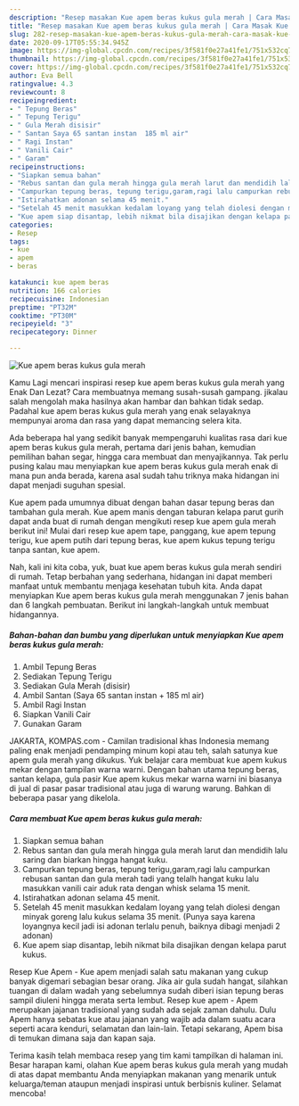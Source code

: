 ```yaml
---
description: "Resep masakan Kue apem beras kukus gula merah | Cara Masak Kue apem beras kukus gula merah Yang Sempurna"
title: "Resep masakan Kue apem beras kukus gula merah | Cara Masak Kue apem beras kukus gula merah Yang Sempurna"
slug: 282-resep-masakan-kue-apem-beras-kukus-gula-merah-cara-masak-kue-apem-beras-kukus-gula-merah-yang-sempurna
date: 2020-09-17T05:55:34.945Z
image: https://img-global.cpcdn.com/recipes/3f581f0e27a41fe1/751x532cq70/kue-apem-beras-kukus-gula-merah-foto-resep-utama.jpg
thumbnail: https://img-global.cpcdn.com/recipes/3f581f0e27a41fe1/751x532cq70/kue-apem-beras-kukus-gula-merah-foto-resep-utama.jpg
cover: https://img-global.cpcdn.com/recipes/3f581f0e27a41fe1/751x532cq70/kue-apem-beras-kukus-gula-merah-foto-resep-utama.jpg
author: Eva Bell
ratingvalue: 4.3
reviewcount: 8
recipeingredient:
- " Tepung Beras"
- " Tepung Terigu"
- " Gula Merah disisir"
- " Santan Saya 65 santan instan  185 ml air"
- " Ragi Instan"
- " Vanili Cair"
- " Garam"
recipeinstructions:
- "Siapkan semua bahan"
- "Rebus santan dan gula merah hingga gula merah larut dan mendidih lalu saring dan biarkan hingga hangat kuku."
- "Campurkan tepung beras, tepung terigu,garam,ragi lalu campurkan rebusan santan dan gula merah tadi yang telalh hangat kuku lalu masukkan vanili cair aduk rata dengan whisk selama 15 menit."
- "Istirahatkan adonan selama 45 menit."
- "Setelah 45 menit masukkan kedalam loyang yang telah diolesi dengan minyak goreng lalu kukus selama 35 menit. (Punya saya karena loyangnya kecil jadi isi adonan terlalu penuh, baiknya dibagi menjadi 2 adonan)"
- "Kue apem siap disantap, lebih nikmat bila disajikan dengan kelapa parut kukus."
categories:
- Resep
tags:
- kue
- apem
- beras

katakunci: kue apem beras 
nutrition: 166 calories
recipecuisine: Indonesian
preptime: "PT32M"
cooktime: "PT30M"
recipeyield: "3"
recipecategory: Dinner

---
```



![Kue apem beras kukus gula merah](https://img-global.cpcdn.com/recipes/3f581f0e27a41fe1/751x532cq70/kue-apem-beras-kukus-gula-merah-foto-resep-utama.jpg)

Kamu Lagi mencari inspirasi resep kue apem beras kukus gula merah yang Enak Dan Lezat? Cara membuatnya memang susah-susah gampang. jikalau salah mengolah maka hasilnya akan hambar dan bahkan tidak sedap. Padahal kue apem beras kukus gula merah yang enak selayaknya mempunyai aroma dan rasa yang dapat memancing selera kita.

Ada beberapa hal yang sedikit banyak mempengaruhi kualitas rasa dari kue apem beras kukus gula merah, pertama dari jenis bahan, kemudian pemilihan bahan segar, hingga cara membuat dan menyajikannya. Tak perlu pusing kalau mau menyiapkan kue apem beras kukus gula merah enak di mana pun anda berada, karena asal sudah tahu triknya maka hidangan ini dapat menjadi suguhan spesial.

Kue apem pada umumnya dibuat dengan bahan dasar tepung beras dan tambahan gula merah. Kue apem manis dengan taburan kelapa parut gurih dapat anda buat di rumah dengan mengikuti resep kue apem gula merah berikut ini! Mulai dari resep kue apem tape, panggang, kue apem tepung terigu, kue apem putih dari tepung beras, kue apem kukus tepung terigu tanpa santan, kue apem.


Nah, kali ini kita coba, yuk, buat kue apem beras kukus gula merah sendiri di rumah. Tetap berbahan yang sederhana, hidangan ini dapat memberi manfaat untuk membantu menjaga kesehatan tubuh kita. Anda dapat menyiapkan Kue apem beras kukus gula merah menggunakan 7 jenis bahan dan 6 langkah pembuatan. Berikut ini langkah-langkah untuk membuat hidangannya.

<!--inarticleads1-->

##### Bahan-bahan dan bumbu yang diperlukan untuk menyiapkan Kue apem beras kukus gula merah:

1. Ambil  Tepung Beras
1. Sediakan  Tepung Terigu
1. Sediakan  Gula Merah (disisir)
1. Ambil  Santan (Saya 65 santan instan + 185 ml air)
1. Ambil  Ragi Instan
1. Siapkan  Vanili Cair
1. Gunakan  Garam


JAKARTA, KOMPAS.com - Camilan tradisional khas Indonesia memang paling enak menjadi pendamping minum kopi atau teh, salah satunya kue apem gula merah yang dikukus. Yuk belajar cara membuat kue apem kukus mekar dengan tampilan warna warni. Dengan bahan utama tepung beras, santan kelapa, gula pasir Kue apem kukus mekar warna warni ini biasanya di jual di pasar pasar tradisional atau juga di warung warung. Bahkan di beberapa pasar yang dikelola. 

<!--inarticleads2-->

##### Cara membuat Kue apem beras kukus gula merah:

1. Siapkan semua bahan
1. Rebus santan dan gula merah hingga gula merah larut dan mendidih lalu saring dan biarkan hingga hangat kuku.
1. Campurkan tepung beras, tepung terigu,garam,ragi lalu campurkan rebusan santan dan gula merah tadi yang telalh hangat kuku lalu masukkan vanili cair aduk rata dengan whisk selama 15 menit.
1. Istirahatkan adonan selama 45 menit.
1. Setelah 45 menit masukkan kedalam loyang yang telah diolesi dengan minyak goreng lalu kukus selama 35 menit. (Punya saya karena loyangnya kecil jadi isi adonan terlalu penuh, baiknya dibagi menjadi 2 adonan)
1. Kue apem siap disantap, lebih nikmat bila disajikan dengan kelapa parut kukus.


Resep Kue Apem - Kue apem menjadi salah satu makanan yang cukup banyak digemari sebagian besar orang. Jika air gula sudah hangat, silahkan tuangan di dalam wadah yang sebelumnya sudah diberi isian tepung beras sampil diuleni hingga merata serta lembut. Resep kue apem - Apem merupakan jajanan tradisional yang sudah ada sejak zaman dahulu. Dulu Apem hanya sebatas kue atau jajanan yang wajib ada dalam suatu acara seperti acara kenduri, selamatan dan lain-lain. Tetapi sekarang, Apem bisa di temukan dimana saja dan kapan saja. 

Terima kasih telah membaca resep yang tim kami tampilkan di halaman ini. Besar harapan kami, olahan Kue apem beras kukus gula merah yang mudah di atas dapat membantu Anda menyiapkan makanan yang menarik untuk keluarga/teman ataupun menjadi inspirasi untuk berbisnis kuliner. Selamat mencoba!
